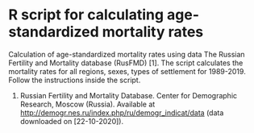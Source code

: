 # R script for calculating age-standardized mortality rates
Calculation of age-standardized mortality rates using data The Russian Fertility and Mortality database (RusFMD) [1]. The script calculates the mortality rates for all regions, sexes, types of settlement for 1989-2019. Follow the instructions inside the script.

1. Russian Fertility and Mortality Database. Center for Demographic Research, Moscow (Russia). Available at http://demogr.nes.ru/index.php/ru/demogr_indicat/data (data downloaded on [22-10-2020]).
